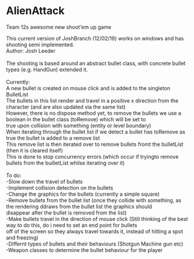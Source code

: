 # AlienAttack
Team 12s awesome new shoot'em up game <br/>

This current version of JoshBranch (12/02/19) works on windows and has shooting semi implemented.<br/>
Author: Josh Leeder<br/>
<br/>
The shooting is based around an abstract bullet class, with concrete bullet types (e.g. HandGun) extended it.<br/><br/>
Currently:<br/>
A new bullet is created on mouse click and is added to the singleton BulletList<br/>
The bullets in this list render and travel in a positive x direction from the character (and are also updated via the same list)<br/>
However, there is no dispose method yet, to remove the bullets we use a boolean in the bullet class (toRemove) which will be set to<br/>
true upon collision with something (entity or level boundary)<br/>
When iterating through the bullet list if we detect a bullet has toRemove as true the bullet is added to a remove list<br/>
This remove list is then iterated over to remove bullets fromt the bulletList (then it is cleared itself)<br/>
This is done to stop concurrency errors (which occur if tryingto remove bullets from the builletList whilse iterating over it)<br/>
<br/>
To do:<br/>
-Slow down the travel of bullets<br/>
-Implement collision detection on the bullets<br/>
-Change the graphics for the bullets (currently a simple square)<br/>
-Remove bullets from the bullet list (once they collide with something, as the rendering ddraws from the bullet list the graphics should<br/>
disappear after the bullet is removed from the list)<br/>
-Make bullets travel in the direction of mouse click (Still thinking of the best way to do this, do i need to set an end point for bullets<br/>
off of the screen so they always travel towards it, instead of hitting a spot and freezing)<br/>
-Differnt types of bullets and their behaviours (Shotgun Machine gun etc)<br/>
-Weapon classes to determine the bullet behaviour for the player<br/>
